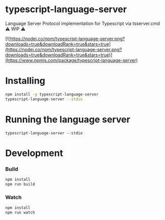 # typescript-language-server
Language Server Protocol implementation for Typescript via tsserver.cmd :warning: WIP :warning:

[![https://nodei.co/npm/typescript-language-server.png?downloads=true&downloadRank=true&stars=true](https://nodei.co/npm/typescript-language-server.png?downloads=true&downloadRank=true&stars=true)](https://www.npmjs.com/package/typescript-language-server)

# Installing

```sh
npm install -g typescript-language-server
typescript-language-server --stdio
```

# Running the language server

```
typescript-language-server --stdio
```

# Development

### Build

```sh
npm install
npm run build
```

### Watch

```sh
npm install
npm run watch
```
